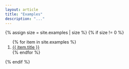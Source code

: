 ```yaml
---
layout: article
title: "Examples"
description: "..."
---
```


{% assign size = site.examples | size %}
{% if size != 0 %}
<div class="type">
  <ol>
    {% for item in site.examples %}
      <li>
        <a href="{{ item.url }}">{{ item.title }}</a>
      </li>
    {% endfor %}
  </ol>
</div>
{% endif %}
